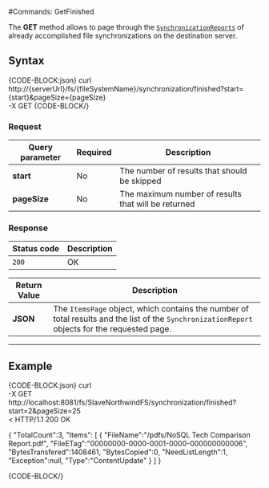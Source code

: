 #Commands: GetFinished

The **GET** method allows to page through the [`SynchronizationReports`](../../../../../glossary/synchronization-report) of already accomplished file synchronizations on the destination server.

## Syntax

{CODE-BLOCK:json}
curl \
	http://{serverUrl}/fs/{fileSystemName}/synchronization/finished?start={start}&pageSize={pageSize}  \
	-X GET
{CODE-BLOCK/}

### Request

| Query parameter | Required | Description |
| ------------- | -- | ---- |
| **start** | No | The number of results that should be skipped |
| **pageSize** | No | The maximum number of results that will be returned |

### Response

| Status code | Description |
| ----------- | - |
| `200` | OK |

| Return Value | Description |
| ------------- | ------------- |
| **JSON** | The `ItemsPage` object, which contains the number of total results and the list of the `SynchronizationReport` objects for the requested page. |

<hr />

## Example

{CODE-BLOCK:json}
curl \
	-X GET http://localhost:8081/fs/SlaveNorthwindFS/synchronization/finished?start=2&pageSize=25  \
< HTTP/1.1 200 OK

{
    "TotalCount":3,
    "Items":
    [
        {
            "FileName":"/pdfs/NoSQL Tech Comparison Report.pdf",
            "FileETag":"00000000-0000-0001-0000-000000000006",
            "BytesTransfered":1408461,
            "BytesCopied":0,
            "NeedListLength":1,
            "Exception":null,
            "Type":"ContentUpdate"
        }
    ]
}

{CODE-BLOCK/}
